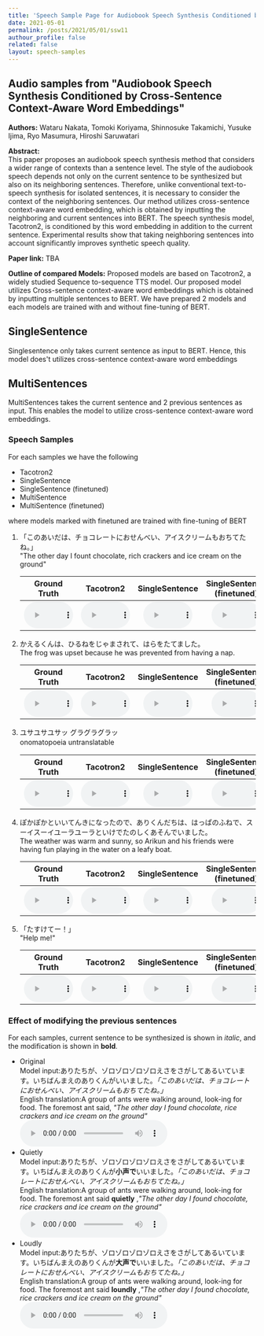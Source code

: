 ```yaml
---
title: 'Speech Sample Page for Audiobook Speech Synthesis Conditioned by Cross-Sentence Context-Aware Word Embeddings'
date: 2021-05-01
permalink: /posts/2021/05/01/ssw11
authour_profile: false
related: false
layout: speech-samples
---
```




## Audio samples from "Audiobook Speech Synthesis Conditioned by Cross-Sentence Context-Aware Word Embeddings"

**Authors:** Wataru Nakata, Tomoki Koriyama, Shinnosuke Takamichi, Yusuke Ijima, Ryo Masumura, Hiroshi Saruwatari 

**Abstract:** <br>
This paper proposes an audiobook speech synthesis method that considers a wider range of contexts than a sentence level. The style of the audiobook speech depends not only on the current sentence to be synthesized but also on its neighboring sentences. Therefore, unlike conventional text-to-speech synthesis for isolated sentences, it is necessary to consider the context of the neighboring sentences. Our method utilizes cross-sentence context-aware word embedding, which is obtained by inputting the neighboring and current sentences into BERT. The speech synthesis model, Tacotron2, is conditioned by this word embedding in addition to the current sentence. Experimental results show that taking neighboring sentences into account significantly improves synthetic speech quality.

**Paper link:** TBA

**Outline of compared Models:** 
Proposed models are based on Tacotron2, a widely studied Sequence to-sequence TTS model. 
Our proposed model utilizes Cross-sentence context-aware word embeddings which is obtained by inputting multiple sentences to BERT.
We have prepared 2 models and each models are trained with and without fine-tuning of BERT.
## SingleSentence
Singlesentence only takes current sentence as input to BERT.
Hence, this model does't utilizes cross-sentence context-aware word embeddings

## MultiSentences
MultiSentences takes the current sentence and 2 previous sentences as input. This enables the model to utilize cross-sentence context-aware word embeddings.

### Speech Samples
For each samples we have the following
* Tacotron2
* SingleSentence
* SingleSentence (finetuned)
* MultiSentence 
* MultiSentence (finetuned)

where models marked with finetuned are trained with fine-tuning of BERT
1. 「このあいだは、チョコレートにおせんべい、アイスクリームもおちてたね。」<br> "The other day I fount chocolate, rich crackers and ice cream on the ground"

    | Ground Truth | Tacotron2 | SingleSentence | SingleSentence<br>(finetuned) |  MultiSentences | MultiSentences<br>(finetuned)|
    |:---:|:---:|:---:|:---:|:---:|:---:|
    | <audio style="width: 100px;" src='/files/SSW11/gpe/ground_truth/22_05khz_test2.wav' controls preload></audio> | <audio style="width: 100px;" src='/files/SSW11/gpe/audiobook_pretrained/test2.wav' controls preload></audio> | <audio style="width: 100px;" src='/files/SSW11/gpe/one_sentence_audiobook/test2.wav' controls preload></audio> | <audio style="width: 100px;" src='/files/SSW11/gpe/one_sentence_audiobook_bert/test2.wav' controls preload></audio> |<audio style="width: 100px;" src='/files/SSW11/gpe/without_de_audiobook/test2.wav' controls preload></audio> | <audio style="width: 100px;" src='/files/SSW11/gpe/without_de_audiobook_bert/test2.wav' controls preload></audio> |
2. かえるくんは、ひるねをじゃまされて、はらをたてました。<br>The frog was upset because he was prevented from having a nap.

    | Ground Truth | Tacotron2 | SingleSentence | SingleSentence<br>(finetuned) |  MultiSentences | MultiSentences<br>(finetuned)|
    |:---:|:---:|:---:|:---:|:---:|:---:|
    | <audio style="width: 100px;" src='/files/SSW11/gpe/ground_truth/22_05khz_test8.wav' controls preload></audio> | <audio style="width: 100px;" src='/files/SSW11/gpe/audiobook_pretrained/test8.wav' controls preload></audio> | <audio style="width: 100px;" src='/files/SSW11/gpe/one_sentence_audiobook/test8.wav' controls preload></audio> | <audio style="width: 100px;" src='/files/SSW11/gpe/one_sentence_audiobook_bert/test8.wav' controls preload></audio> |<audio style="width: 100px;" src='/files/SSW11/gpe/without_de_audiobook/test8.wav' controls preload></audio> | <audio style="width: 100px;" src='/files/SSW11/gpe/without_de_audiobook_bert/test8.wav' controls preload></audio> |

1. ユサユサユサッ グラグラグラッ<br> onomatopoeia untranslatable　

    | Ground Truth | Tacotron2 | SingleSentence | SingleSentence<br>(finetuned) |  MultiSentences | MultiSentences<br>(finetuned)|
    |:---:|:---:|:---:|:---:|:---:|:---:|
    | <audio style="width: 100px;" src='/files/SSW11/gpe/ground_truth/22_05khz_test18.wav' controls preload></audio> | <audio style="width: 100px;" src='/files/SSW11/gpe/audiobook_pretrained/test18.wav' controls preload></audio> | <audio style="width: 100px;" src='/files/SSW11/gpe/one_sentence_audiobook/test18.wav' controls preload></audio> | <audio style="width: 100px;" src='/files/SSW11/gpe/one_sentence_audiobook_bert/test18.wav' controls preload></audio> |<audio style="width: 100px;" src='/files/SSW11/gpe/without_de_audiobook/test18.wav' controls preload></audio> | <audio style="width: 100px;" src='/files/SSW11/gpe/without_de_audiobook_bert/test18.wav' controls preload></audio> |
1. ぽかぽかといいてんきになったので、ありくんだちは、はっぱのふねで、スーイスーイユーラユーラといけでたのしくあそんでいました。<br> The weather was warm and sunny, so Arikun and his friends were having fun playing in the water on a leafy boat.

    | Ground Truth | Tacotron2 | SingleSentence | SingleSentence<br>(finetuned) |  MultiSentences | MultiSentences<br>(finetuned)|
    |:---:|:---:|:---:|:---:|:---:|:---:|
    | <audio style="width: 100px;" src='/files/SSW11/gpe/ground_truth/22_05khz_test28.wav' controls preload></audio> | <audio style="width: 100px;" src='/files/SSW11/gpe/audiobook_pretrained/test28.wav' controls preload></audio> | <audio style="width: 100px;" src='/files/SSW11/gpe/one_sentence_audiobook/test28.wav' controls preload></audio> | <audio style="width: 100px;" src='/files/SSW11/gpe/one_sentence_audiobook_bert/test28.wav' controls preload></audio> |<audio style="width: 100px;" src='/files/SSW11/gpe/without_de_audiobook/test28.wav' controls preload></audio> | <audio style="width: 100px;" src='/files/SSW11/gpe/without_de_audiobook_bert/test28.wav' controls preload></audio> |

1. 「たすけてー！」<br> "Help me!"

    | Ground Truth | Tacotron2 | SingleSentence | SingleSentence<br>(finetuned) |  MultiSentences | MultiSentences<br>(finetuned)|
    |:---:|:---:|:---:|:---:|:---:|:---:|
    | <audio style="width: 100px;" src='/files/SSW11/gpe/ground_truth/22_05khz_test38.wav' controls preload></audio> | <audio style="width: 100px;" src='/files/SSW11/gpe/audiobook_pretrained/test38.wav' controls preload></audio> | <audio style="width: 100px;" src='/files/SSW11/gpe/one_sentence_audiobook/test38.wav' controls preload></audio> | <audio style="width: 100px;" src='/files/SSW11/gpe/one_sentence_audiobook_bert/test38.wav' controls preload></audio> |<audio style="width: 100px;" src='/files/SSW11/gpe/without_de_audiobook/test38.wav' controls preload></audio> | <audio style="width: 100px;" src='/files/SSW11/gpe/without_de_audiobook_bert/test38.wav' controls preload></audio> |

### Effect of modifying the previous sentences

For each samples, current sentence to be synthesized is shown in *italic*, and the modification is shown in **bold**.
* Original <br>
Model input:ありたちが、ゾロゾロゾロゾロえさをさがしてあるいています。いちばんまえのありくんがいいました。*「このあいだは、チョコレートにおせんべい、アイスクリームもおちてたね。」*<br>
English translation:A group of ants were walking around, look-ing for food. The foremost ant said, *"The other day I found chocolate, rice crackers and ice cream on the ground"* <br>
<audio  src='/files/SSW11/gpe/without_de_audiobook_bert/test2.wav' controls preload></audio>
* Quietly <br>
Model input:ありたちが、ゾロゾロゾロゾロえさをさがしてあるいています。いちばんまえのありくんが**小声で**いいました。*「このあいだは、チョコレートにおせんべい、アイスクリームもおちてたね。」* <br>
English translation:A group of ants were walking around, look-ing for food. The foremost ant said **quietly** ,*"The other day I found chocolate, rice crackers and ice cream on the ground"* <br>
<audio  src='/files/SSW11/kogoe/test2.wav' controls preload></audio>
* Loudly <br>
Model input:ありたちが、ゾロゾロゾロゾロえさをさがしてあるいています。いちばんまえのありくんが**大声で**いいました。*「このあいだは、チョコレートにおせんべい、アイスクリームもおちてたね。」* <br>
English translation:A group of ants were walking around, look-ing for food. The foremost ant said **loundly** ,*"The other day I found chocolate, rice crackers and ice cream on the ground"* <br>
<audio  src='/files/SSW11/oogoe/test2.wav' controls preload></audio>